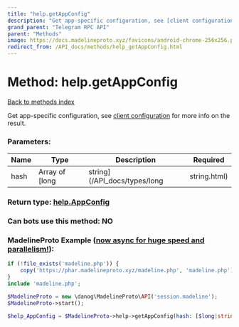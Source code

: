 ```yaml
---
title: "help.getAppConfig"
description: "Get app-specific configuration, see [client configuration](https://core.telegram.org/api/config#client-configuration) for more info on the result."
grand_parent: "Telegram RPC API"
parent: "Methods"
image: https://docs.madelineproto.xyz/favicons/android-chrome-256x256.png
redirect_from: /API_docs/methods/help_getAppConfig.html
---
```

# Method: help.getAppConfig
[Back to methods index](index.html)



Get app-specific configuration, see [client configuration](https://core.telegram.org/api/config#client-configuration) for more info on the result.

### Parameters:

| Name     |    Type       | Description | Required |
|----------|---------------|-------------|----------|
|hash|Array of [long|string](/API_docs/types/long|string.html) |  | Optional|


### Return type: [help.AppConfig](/API_docs/types/help.AppConfig.html)

### Can bots use this method: **NO**


### MadelineProto Example ([now async for huge speed and parallelism!](https://docs.madelineproto.xyz/docs/ASYNC.html)):


```php
if (!file_exists('madeline.php')) {
    copy('https://phar.madelineproto.xyz/madeline.php', 'madeline.php');
}
include 'madeline.php';

$MadelineProto = new \danog\MadelineProto\API('session.madeline');
$MadelineProto->start();

$help_AppConfig = $MadelineProto->help->getAppConfig(hash: [$long|string, $long|string], );
```

